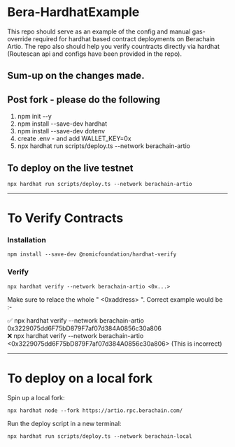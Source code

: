 # Bera-HardhatExample
This repo should serve as an example of the config and manual gas-override required for hardhat based contract deployments on Berachain Artio. The repo also should help you verify countracts directly via hardhat (Routescan api and configs have been provided in the repo). 

## Sum-up on the changes made.


## Post fork - please do the following
1. npm init --y    
2. npm install --save-dev hardhat
3. npm install --save-dev dotenv
4. create .env - and add WALLET_KEY=0x
5. npx hardhat run scripts/deploy.ts --network berachain-artio


## To deploy on the live testnet

```shell
npx hardhat run scripts/deploy.ts --network berachain-artio
```

--- 
# To Verify Contracts 

### Installation 
```shell
npm install --save-dev @nomicfoundation/hardhat-verify
```

### Verify

```shell
npx hardhat verify --network berachain-artio <0x...>  
```

Make sure to relace the whole " <0xaddress> ". Correct example would be :-

✅ npx hardhat verify --network berachain-artio 0x3229075dd6F75bD879F7af07d384A0856c30a806 
<br>
❌ npx hardhat verify --network berachain-artio <0x3229075dd6F75bD879F7af07d384A0856c30a806> (This is incorrect) 


--- 


# To deploy on a local fork

Spin up a local fork:

```shell
npx hardhat node --fork https://artio.rpc.berachain.com/
```

Run the deploy script in a new terminal:

```shell
npx hardhat run scripts/deploy.ts --network berachain-local
```
